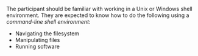 The participant should be familiar with working in a Unix or Windows shell environment. They are expected to know how to do the following using a _command-line shell environment_:
- Navigating the filesystem
- Manipulating files 
- Running software
